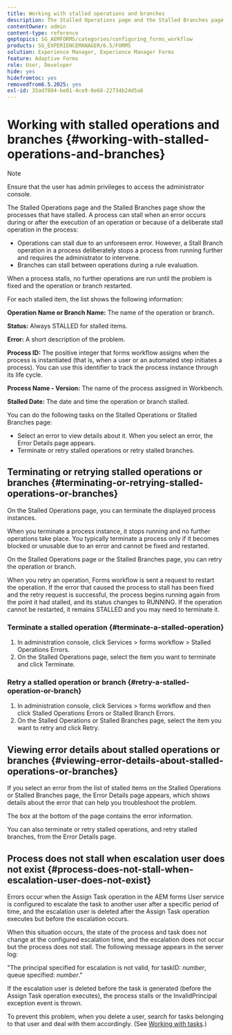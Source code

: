 ```yaml
---
title: Working with stalled operations and branches
description: The Stalled Operations page and the Stalled Branches page show the processes that have stalled.
contentOwner: admin
content-type: reference
geptopics: SG_AEMFORMS/categories/configuring_forms_workflow
products: SG_EXPERIENCEMANAGER/6.5/FORMS
solution: Experience Manager, Experience Manager Forms
feature: Adaptive Forms
role: User, Developer
hide: yes
hidefromtoc: yes
removedfrom6.5.2025: yes
exl-id: 35ad7804-be01-4ce9-8e68-22734b24d5a8
---
```

# Working with stalled operations and branches {#working-with-stalled-operations-and-branches}

>[!NOTE]
> 
> Ensure that the user has admin privileges to access the administrator console.

The Stalled Operations page and the Stalled Branches page show the processes that have stalled. A process can stall when an error occurs during or after the execution of an operation or because of a deliberate stall operation in the process:

* Operations can stall due to an unforeseen error. However, a Stall Branch operation in a process deliberately stops a process from running further and requires the administrator to intervene.
* Branches can stall between operations during a rule evaluation.

When a process stalls, no further operations are run until the problem is fixed and the operation or branch restarted.

For each stalled item, the list shows the following information:

**Operation Name or Branch Name:** The name of the operation or branch.

**Status:** Always STALLED for stalled items.

**Error:** A short description of the problem.

**Process ID:** The positive integer that forms workflow assigns when the process is instantiated (that is, when a user or an automated step initiates a process). You can use this identifier to track the process instance through its life cycle.

**Process Name - Version:** The name of the process assigned in Workbench.

**Stalled Date:** The date and time the operation or branch stalled.

You can do the following tasks on the Stalled Operations or Stalled Branches page:

* Select an error to view details about it. When you select an error, the Error Details page appears.
* Terminate or retry stalled operations or retry stalled branches.

## Terminating or retrying stalled operations or branches {#terminating-or-retrying-stalled-operations-or-branches}

On the Stalled Operations page, you can terminate the displayed process instances.

When you terminate a process instance, it stops running and no further operations take place. You typically terminate a process only if it becomes blocked or unusable due to an error and cannot be fixed and restarted.

On the Stalled Operations page or the Stalled Branches page, you can retry the operation or branch.

When you retry an operation, Forms workflow is sent a request to restart the operation. If the error that caused the process to stall has been fixed and the retry request is successful, the process begins running again from the point it had stalled, and its status changes to RUNNING. If the operation cannot be restarted, it remains STALLED and you may need to terminate it.

### Terminate a stalled operation {#terminate-a-stalled-operation}

1. In administration console, click Services &gt; forms workflow &gt; Stalled Operations Errors.
1. On the Stalled Operations page, select the item you want to terminate and click Terminate.

### Retry a stalled operation or branch {#retry-a-stalled-operation-or-branch}

1. In administration console, click Services &gt; forms workflow and then click Stalled Operations Errors or Stalled Branch Errors.
1. On the Stalled Operations or Stalled Branches page, select the item you want to retry and click Retry.

## Viewing error details about stalled operations or branches {#viewing-error-details-about-stalled-operations-or-branches}

If you select an error from the list of stalled items on the Stalled Operations or Stalled Branches page, the Error Details page appears, which shows details about the error that can help you troubleshoot the problem.

The box at the bottom of the page contains the error information.

You can also terminate or retry stalled operations, and retry stalled branches, from the Error Details page.

## Process does not stall when escalation user does not exist {#process-does-not-stall-when-escalation-user-does-not-exist}

Errors occur when the Assign Task operation in the AEM forms User service is configured to escalate the task to another user after a specific period of time, and the escalation user is deleted after the Assign Task operation executes but before the escalation occurs.

When this situation occurs, the state of the process and task does not change at the configured escalation time, and the escalation does not occur but the process does not stall. The following message appears in the server log:

"The principal specified for escalation is not valid, for taskID: *number*, queue specified: *number*."

If the escalation user is deleted before the task is generated (before the Assign Task operation executes), the process stalls or the InvalidPrincipal exception event is thrown.

To prevent this problem, when you delete a user, search for tasks belonging to that user and deal with them accordingly. (See [Working with tasks](/help/forms/using/admin-help/tasks.md#working-with-tasks).)
